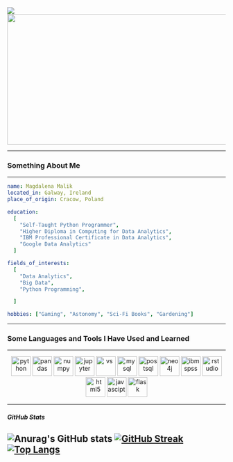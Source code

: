 
  <img src="https://capsule-render.vercel.app/api?type=waving&color=auto&section=header&text=Hello%20World&fontAlign=50&fontSize=60" />


<!--
**DracoNibilis/DracoNibilis** is a ✨ _special_ ✨ repository because its `README.md` (this file) appears on your GitHub profile.
-->

<div id="header" align="center">
  <img src="https://media.giphy.com/media/lbcLMX9B6sTsGjUmS3/giphy.gif" width="1000" height="300"/>
</div>


-----

### Something About Me
---
```yaml
name: Magdalena Malik
located_in: Galway, Ireland
place_of_origin: Cracow, Poland

education:
  [
    "Self-Taught Python Programmer",
    "Higher Diploma in Computing for Data Analytics",
    "IBM Professional Certificate in Data Analytics",
    "Google Data Analytics"
  ]

fields_of_interests:
  [
    "Data Analytics",
    "Big Data",
    "Python Programming",

  ]

hobbies: ["Gaming", "Astonomy", "Sci-Fi Books", "Gardening"]
```

-----

### Some Languages and Tools I Have Used and Learned
---
<p align="center">
<img src="https://cdn.jsdelivr.net/gh/devicons/devicon/icons/python/python-original.svg" alt="python" width="45" height="45" />
<img src="https://cdn.jsdelivr.net/gh/devicons/devicon/icons/pandas/pandas-original.svg" alt="pandas" width="45" height="45"/>
<img src="https://cdn.jsdelivr.net/gh/devicons/devicon/icons/numpy/numpy-original.svg" alt="numpy" width="45" height="45" />
<img src="https://cdn.jsdelivr.net/gh/devicons/devicon/icons/jupyter/jupyter-original.svg" alt="jupyter" width="45" height="45" />
<img src="https://cdn.jsdelivr.net/gh/devicons/devicon/icons/visualstudio/visualstudio-plain.svg" alt="vs" width="45" height="45" />
<img src="https://cdn.jsdelivr.net/gh/devicons/devicon/icons/mysql/mysql-original.svg" alt="mysql" width="45" height="45" />
<img src="https://cdn.jsdelivr.net/gh/devicons/devicon/icons/postgresql/postgresql-original.svg" alt="postsql" width="45" height="45" />
<img src="https://cdn.jsdelivr.net/gh/devicons/devicon/icons/neo4j/neo4j-original.svg" alt="neo4j" width="45" height="45"/>
<img src="https://cdn.jsdelivr.net/gh/devicons/devicon/icons/spss/spss-original.svg" alt="ibmspss" width="45" height="45" />
<img src="https://cdn.jsdelivr.net/gh/devicons/devicon/icons/rstudio/rstudio-original.svg" alt="rstudio" width="45" height="45" />
<img src="https://cdn.jsdelivr.net/gh/devicons/devicon/icons/html5/html5-original.svg" alt="html5" width="45" height="45" />
<img src="https://cdn.jsdelivr.net/gh/devicons/devicon/icons/javascript/javascript-original.svg" alt="javascipt" width="45" height="45" />
<img src="https://cdn.jsdelivr.net/gh/devicons/devicon/icons/flask/flask-original.svg" alt="flask" width="45" height="45" />
</p>

-----
##### GitHub Stats
![Anurag's GitHub stats](https://github-readme-stats.vercel.app/api?username=DracoNibilis&show_icons=true&theme=transparent)
[![GitHub Streak](http://github-readme-streak-stats.herokuapp.com?user=DracoNibilis&theme=dark&background=000000)](https://git.io/streak-stats)
[![Top Langs](https://github-readme-stats.vercel.app/api/top-langs/?username=DracoNibilis&layout=compact&theme=vision-friendly-dark)](https://github.com/anuraghazra/github-readme-stats)
-----
